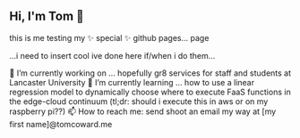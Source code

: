 ## Hi, I'm Tom 👋

this is me testing my ✨ special ✨ github pages... page

...i need to insert cool ive done here if/when i do them...

🔭 I’m currently working on ... hopefully gr8 services for staff and students at Lancaster University
🌱 I’m currently learning ... how to use a linear regression model to dynamically choose where to execute FaaS functions in the edge-cloud continuum (tl;dr: should i execute this in aws or on my raspberry pi??)
📫 How to reach me: send shoot an email my way at [my first name]@tomcoward.me
